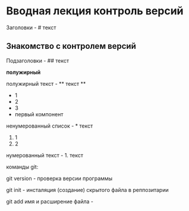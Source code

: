 # Вводная лекция контроль версий

Заголовки - # текст

## Знакомство с контролем версий

Подзаголовки - ## текст

**полужирный**

полужирный текст - ** текст **

* 1
* 2
* 3
* первый компонент

ненумерованный список - * текст

1. 1
2. 2

нумерованный текст - 1. текст

команды git:

git version - проверка версии программы

git init - инсталяция (создание) скрытого файла в реппозитарии

git add имя и расширение файла - 



